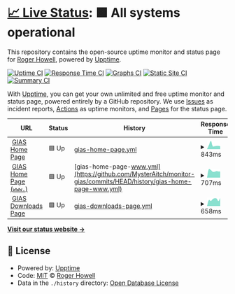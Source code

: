 # [📈 Live Status](https://MysterAitch.github.io/monitor-gias): <!--live status--> **🟩 All systems operational**

This repository contains the open-source uptime monitor and status page for [Roger Howell](https://MysterAitch.github.io/monitor-gias), powered by [Upptime](https://github.com/upptime/upptime).

[![Uptime CI](https://github.com/MysterAitch/monitor-gias/workflows/Uptime%20CI/badge.svg)](https://github.com/MysterAitch/monitor-gias/actions?query=workflow%3A%22Uptime+CI%22)
[![Response Time CI](https://github.com/MysterAitch/monitor-gias/workflows/Response%20Time%20CI/badge.svg)](https://github.com/MysterAitch/monitor-gias/actions?query=workflow%3A%22Response+Time+CI%22)
[![Graphs CI](https://github.com/MysterAitch/monitor-gias/workflows/Graphs%20CI/badge.svg)](https://github.com/MysterAitch/monitor-gias/actions?query=workflow%3A%22Graphs+CI%22)
[![Static Site CI](https://github.com/MysterAitch/monitor-gias/workflows/Static%20Site%20CI/badge.svg)](https://github.com/MysterAitch/monitor-gias/actions?query=workflow%3A%22Static+Site+CI%22)
[![Summary CI](https://github.com/MysterAitch/monitor-gias/workflows/Summary%20CI/badge.svg)](https://github.com/MysterAitch/monitor-gias/actions?query=workflow%3A%22Summary+CI%22)

With [Upptime](https://upptime.js.org), you can get your own unlimited and free uptime monitor and status page, powered entirely by a GitHub repository. We use [Issues](https://github.com/MysterAitch/monitor-gias/issues) as incident reports, [Actions](https://github.com/MysterAitch/monitor-gias/actions) as uptime monitors, and [Pages](https://MysterAitch.github.io/monitor-gias) for the status page.

<!--start: status pages-->
<!-- This summary is generated by Upptime (https://github.com/upptime/upptime) -->
<!-- Do not edit this manually, your changes will be overwritten -->
<!-- prettier-ignore -->
| URL | Status | History | Response Time | Uptime |
| --- | ------ | ------- | ------------- | ------ |
| <img alt="" src="https://icons.duckduckgo.com/ip3/get-information-schools.service.gov.uk.ico" height="13"> [GIAS Home Page](https://get-information-schools.service.gov.uk/) | 🟩 Up | [gias-home-page.yml](https://github.com/MysterAitch/monitor-gias/commits/HEAD/history/gias-home-page.yml) | <details><summary><img alt="Response time graph" src="./graphs/gias-home-page/response-time-week.png" height="20"> 843ms</summary><br><a href="https://MysterAitch.github.io/monitor-gias/history/gias-home-page"><img alt="Response time 1160" src="https://img.shields.io/endpoint?url=https%3A%2F%2Fraw.githubusercontent.com%2FMysterAitch%2Fmonitor-gias%2FHEAD%2Fapi%2Fgias-home-page%2Fresponse-time.json"></a><br><a href="https://MysterAitch.github.io/monitor-gias/history/gias-home-page"><img alt="24-hour response time 651" src="https://img.shields.io/endpoint?url=https%3A%2F%2Fraw.githubusercontent.com%2FMysterAitch%2Fmonitor-gias%2FHEAD%2Fapi%2Fgias-home-page%2Fresponse-time-day.json"></a><br><a href="https://MysterAitch.github.io/monitor-gias/history/gias-home-page"><img alt="7-day response time 843" src="https://img.shields.io/endpoint?url=https%3A%2F%2Fraw.githubusercontent.com%2FMysterAitch%2Fmonitor-gias%2FHEAD%2Fapi%2Fgias-home-page%2Fresponse-time-week.json"></a><br><a href="https://MysterAitch.github.io/monitor-gias/history/gias-home-page"><img alt="30-day response time 758" src="https://img.shields.io/endpoint?url=https%3A%2F%2Fraw.githubusercontent.com%2FMysterAitch%2Fmonitor-gias%2FHEAD%2Fapi%2Fgias-home-page%2Fresponse-time-month.json"></a><br><a href="https://MysterAitch.github.io/monitor-gias/history/gias-home-page"><img alt="1-year response time 1160" src="https://img.shields.io/endpoint?url=https%3A%2F%2Fraw.githubusercontent.com%2FMysterAitch%2Fmonitor-gias%2FHEAD%2Fapi%2Fgias-home-page%2Fresponse-time-year.json"></a></details> | <details><summary><a href="https://MysterAitch.github.io/monitor-gias/history/gias-home-page">100.00%</a></summary><a href="https://MysterAitch.github.io/monitor-gias/history/gias-home-page"><img alt="All-time uptime 99.88%" src="https://img.shields.io/endpoint?url=https%3A%2F%2Fraw.githubusercontent.com%2FMysterAitch%2Fmonitor-gias%2FHEAD%2Fapi%2Fgias-home-page%2Fuptime.json"></a><br><a href="https://MysterAitch.github.io/monitor-gias/history/gias-home-page"><img alt="24-hour uptime 100.00%" src="https://img.shields.io/endpoint?url=https%3A%2F%2Fraw.githubusercontent.com%2FMysterAitch%2Fmonitor-gias%2FHEAD%2Fapi%2Fgias-home-page%2Fuptime-day.json"></a><br><a href="https://MysterAitch.github.io/monitor-gias/history/gias-home-page"><img alt="7-day uptime 100.00%" src="https://img.shields.io/endpoint?url=https%3A%2F%2Fraw.githubusercontent.com%2FMysterAitch%2Fmonitor-gias%2FHEAD%2Fapi%2Fgias-home-page%2Fuptime-week.json"></a><br><a href="https://MysterAitch.github.io/monitor-gias/history/gias-home-page"><img alt="30-day uptime 100.00%" src="https://img.shields.io/endpoint?url=https%3A%2F%2Fraw.githubusercontent.com%2FMysterAitch%2Fmonitor-gias%2FHEAD%2Fapi%2Fgias-home-page%2Fuptime-month.json"></a><br><a href="https://MysterAitch.github.io/monitor-gias/history/gias-home-page"><img alt="1-year uptime 99.88%" src="https://img.shields.io/endpoint?url=https%3A%2F%2Fraw.githubusercontent.com%2FMysterAitch%2Fmonitor-gias%2FHEAD%2Fapi%2Fgias-home-page%2Fuptime-year.json"></a></details>
| <img alt="" src="https://icons.duckduckgo.com/ip3/www.get-information-schools.service.gov.uk.ico" height="13"> [GIAS Home Page (`www.`)](https://www.get-information-schools.service.gov.uk/) | 🟩 Up | [gias-home-page-www.yml](https://github.com/MysterAitch/monitor-gias/commits/HEAD/history/gias-home-page-www.yml) | <details><summary><img alt="Response time graph" src="./graphs/gias-home-page-www/response-time-week.png" height="20"> 707ms</summary><br><a href="https://MysterAitch.github.io/monitor-gias/history/gias-home-page-www"><img alt="Response time 1130" src="https://img.shields.io/endpoint?url=https%3A%2F%2Fraw.githubusercontent.com%2FMysterAitch%2Fmonitor-gias%2FHEAD%2Fapi%2Fgias-home-page-www%2Fresponse-time.json"></a><br><a href="https://MysterAitch.github.io/monitor-gias/history/gias-home-page-www"><img alt="24-hour response time 657" src="https://img.shields.io/endpoint?url=https%3A%2F%2Fraw.githubusercontent.com%2FMysterAitch%2Fmonitor-gias%2FHEAD%2Fapi%2Fgias-home-page-www%2Fresponse-time-day.json"></a><br><a href="https://MysterAitch.github.io/monitor-gias/history/gias-home-page-www"><img alt="7-day response time 707" src="https://img.shields.io/endpoint?url=https%3A%2F%2Fraw.githubusercontent.com%2FMysterAitch%2Fmonitor-gias%2FHEAD%2Fapi%2Fgias-home-page-www%2Fresponse-time-week.json"></a><br><a href="https://MysterAitch.github.io/monitor-gias/history/gias-home-page-www"><img alt="30-day response time 754" src="https://img.shields.io/endpoint?url=https%3A%2F%2Fraw.githubusercontent.com%2FMysterAitch%2Fmonitor-gias%2FHEAD%2Fapi%2Fgias-home-page-www%2Fresponse-time-month.json"></a><br><a href="https://MysterAitch.github.io/monitor-gias/history/gias-home-page-www"><img alt="1-year response time 1130" src="https://img.shields.io/endpoint?url=https%3A%2F%2Fraw.githubusercontent.com%2FMysterAitch%2Fmonitor-gias%2FHEAD%2Fapi%2Fgias-home-page-www%2Fresponse-time-year.json"></a></details> | <details><summary><a href="https://MysterAitch.github.io/monitor-gias/history/gias-home-page-www">100.00%</a></summary><a href="https://MysterAitch.github.io/monitor-gias/history/gias-home-page-www"><img alt="All-time uptime 99.87%" src="https://img.shields.io/endpoint?url=https%3A%2F%2Fraw.githubusercontent.com%2FMysterAitch%2Fmonitor-gias%2FHEAD%2Fapi%2Fgias-home-page-www%2Fuptime.json"></a><br><a href="https://MysterAitch.github.io/monitor-gias/history/gias-home-page-www"><img alt="24-hour uptime 100.00%" src="https://img.shields.io/endpoint?url=https%3A%2F%2Fraw.githubusercontent.com%2FMysterAitch%2Fmonitor-gias%2FHEAD%2Fapi%2Fgias-home-page-www%2Fuptime-day.json"></a><br><a href="https://MysterAitch.github.io/monitor-gias/history/gias-home-page-www"><img alt="7-day uptime 100.00%" src="https://img.shields.io/endpoint?url=https%3A%2F%2Fraw.githubusercontent.com%2FMysterAitch%2Fmonitor-gias%2FHEAD%2Fapi%2Fgias-home-page-www%2Fuptime-week.json"></a><br><a href="https://MysterAitch.github.io/monitor-gias/history/gias-home-page-www"><img alt="30-day uptime 100.00%" src="https://img.shields.io/endpoint?url=https%3A%2F%2Fraw.githubusercontent.com%2FMysterAitch%2Fmonitor-gias%2FHEAD%2Fapi%2Fgias-home-page-www%2Fuptime-month.json"></a><br><a href="https://MysterAitch.github.io/monitor-gias/history/gias-home-page-www"><img alt="1-year uptime 99.87%" src="https://img.shields.io/endpoint?url=https%3A%2F%2Fraw.githubusercontent.com%2FMysterAitch%2Fmonitor-gias%2FHEAD%2Fapi%2Fgias-home-page-www%2Fuptime-year.json"></a></details>
| <img alt="" src="https://icons.duckduckgo.com/ip3/www.get-information-schools.service.gov.uk.ico" height="13"> [GIAS Downloads Page](https://www.get-information-schools.service.gov.uk/Downloads) | 🟩 Up | [gias-downloads-page.yml](https://github.com/MysterAitch/monitor-gias/commits/HEAD/history/gias-downloads-page.yml) | <details><summary><img alt="Response time graph" src="./graphs/gias-downloads-page/response-time-week.png" height="20"> 658ms</summary><br><a href="https://MysterAitch.github.io/monitor-gias/history/gias-downloads-page"><img alt="Response time 1486" src="https://img.shields.io/endpoint?url=https%3A%2F%2Fraw.githubusercontent.com%2FMysterAitch%2Fmonitor-gias%2FHEAD%2Fapi%2Fgias-downloads-page%2Fresponse-time.json"></a><br><a href="https://MysterAitch.github.io/monitor-gias/history/gias-downloads-page"><img alt="24-hour response time 525" src="https://img.shields.io/endpoint?url=https%3A%2F%2Fraw.githubusercontent.com%2FMysterAitch%2Fmonitor-gias%2FHEAD%2Fapi%2Fgias-downloads-page%2Fresponse-time-day.json"></a><br><a href="https://MysterAitch.github.io/monitor-gias/history/gias-downloads-page"><img alt="7-day response time 658" src="https://img.shields.io/endpoint?url=https%3A%2F%2Fraw.githubusercontent.com%2FMysterAitch%2Fmonitor-gias%2FHEAD%2Fapi%2Fgias-downloads-page%2Fresponse-time-week.json"></a><br><a href="https://MysterAitch.github.io/monitor-gias/history/gias-downloads-page"><img alt="30-day response time 646" src="https://img.shields.io/endpoint?url=https%3A%2F%2Fraw.githubusercontent.com%2FMysterAitch%2Fmonitor-gias%2FHEAD%2Fapi%2Fgias-downloads-page%2Fresponse-time-month.json"></a><br><a href="https://MysterAitch.github.io/monitor-gias/history/gias-downloads-page"><img alt="1-year response time 1486" src="https://img.shields.io/endpoint?url=https%3A%2F%2Fraw.githubusercontent.com%2FMysterAitch%2Fmonitor-gias%2FHEAD%2Fapi%2Fgias-downloads-page%2Fresponse-time-year.json"></a></details> | <details><summary><a href="https://MysterAitch.github.io/monitor-gias/history/gias-downloads-page">100.00%</a></summary><a href="https://MysterAitch.github.io/monitor-gias/history/gias-downloads-page"><img alt="All-time uptime 99.87%" src="https://img.shields.io/endpoint?url=https%3A%2F%2Fraw.githubusercontent.com%2FMysterAitch%2Fmonitor-gias%2FHEAD%2Fapi%2Fgias-downloads-page%2Fuptime.json"></a><br><a href="https://MysterAitch.github.io/monitor-gias/history/gias-downloads-page"><img alt="24-hour uptime 100.00%" src="https://img.shields.io/endpoint?url=https%3A%2F%2Fraw.githubusercontent.com%2FMysterAitch%2Fmonitor-gias%2FHEAD%2Fapi%2Fgias-downloads-page%2Fuptime-day.json"></a><br><a href="https://MysterAitch.github.io/monitor-gias/history/gias-downloads-page"><img alt="7-day uptime 100.00%" src="https://img.shields.io/endpoint?url=https%3A%2F%2Fraw.githubusercontent.com%2FMysterAitch%2Fmonitor-gias%2FHEAD%2Fapi%2Fgias-downloads-page%2Fuptime-week.json"></a><br><a href="https://MysterAitch.github.io/monitor-gias/history/gias-downloads-page"><img alt="30-day uptime 100.00%" src="https://img.shields.io/endpoint?url=https%3A%2F%2Fraw.githubusercontent.com%2FMysterAitch%2Fmonitor-gias%2FHEAD%2Fapi%2Fgias-downloads-page%2Fuptime-month.json"></a><br><a href="https://MysterAitch.github.io/monitor-gias/history/gias-downloads-page"><img alt="1-year uptime 99.87%" src="https://img.shields.io/endpoint?url=https%3A%2F%2Fraw.githubusercontent.com%2FMysterAitch%2Fmonitor-gias%2FHEAD%2Fapi%2Fgias-downloads-page%2Fuptime-year.json"></a></details>

<!--end: status pages-->

[**Visit our status website →**](https://MysterAitch.github.io/monitor-gias)

## 📄 License

- Powered by: [Upptime](https://github.com/upptime/upptime)
- Code: [MIT](./LICENSE) © [Roger Howell](https://MysterAitch.github.io/monitor-gias)
- Data in the `./history` directory: [Open Database License](https://opendatacommons.org/licenses/odbl/1-0/)
